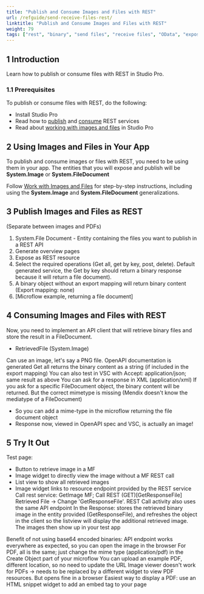 ```yaml
---
title: "Publish and Consume Images and Files with REST"
url: /refguide/send-receive-files-rest/
linktitle: "Publish and Consume Images and Files with REST"
weight: 79
tags: ["rest", "binary", "send files", "receive files", "OData", "expose", "published REST service", "consume"]
---
```


## 1 Introduction

Learn how to publish or consume files with REST in Studio Pro.

### 1.1 Prerequisites 

To publish or consume files with REST, do the following:

* Install Studio Pro
* Read how to [publish](/howto/integration/publish-rest-service/) and [consume](/howto/integration/consume-a-rest-service/) REST services
* Read about [working with images and files](/howto/data-models/working-with-images-and-files/) in Studio Pro

## 2 Using Images and Files in Your App

To publish and consume images or files with REST, you need to be using them in your app. The entities that you will expose and publish will be **System.Image** or **System.FileDocument**

Follow [Work with Images and Files](/howto/data-models/working-with-images-and-files/) for step-by-step instructions, including using the **System.Image** and **System.FileDocument** generalizations.

## 3 Publish Images and Files as REST 




(Separate between images and PDFs)



1. System.File Document - Entity containing the files you want to publish in a REST API
2. Generate overview pages
3. Expose as REST resource
4. Select the required operations (Get all, get by key, post, delete). Default generated service, the Get by key should return a binary response because it will return a file document).
5. A binary object without an export mapping will return binary content (Export mapping: none)
6. [Microflow example, returning a file document]

## 4 Consuming Images and Files with REST

Now, you need to implement an API client that will retrieve binary files and store the result in a FileDocument.
 - RetrievedFile (System.Image)

Can use an image, let's say a PNG file. 
OpenAPI documentation is generated
Get all returns the binary content as a string (if included in the export mapping)
You can also test in VSC with Accept: application/json; same result as above
You can ask for a response in XML (application/xml)
If you ask for a specific FileDocument object, the binary content will be returned. But the correct mimetype is missing (Mendix doesn't know the mediatype of a FileDocument)
   - So you can add a mime-type in the microflow returning the file document object
   - Response now, viewed in OpenAPI spec and VSC, is actually an image!

## 5 Try It Out

Test page: 
* Button to retrieve image in a MF
* Image widget to directly view the image without a MF REST call
* List view to show all retrieved images
* Image widget links to resource endpoint provided by the REST service
Call rest service: GetImage MF; Call REST (GET)[GetResponseFile] Retrieved File -> Change 'GetResponseFile'. REST Call activity also uses the same API endpoint
In the Response: stores the retrieved binary image in the entity provided (GetResponseFile), and refreshes the object in the client so the listview will display the additional retrieved image. The images then show up in your test app

Benefit of not using base64 encoded binaries: API endpoint works everywhere as expected, so you can open the image in the browser
For PDF, all is the same; just change the mime type (application/pdf) in the Create Object part of your microflow
You can upload an example PDF, different location, so no need to update the URL
Image viewer doesn't work for PDFs -> needs to be replaced by a different widget to view PDF resources. But opens fine in a browser
Easiest way to display a PDF: use an HTML snippet widget to add an embed tag to your page

